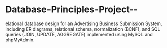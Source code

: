 # Database-Principles-Project--
elational database design for an Advertising Business Submission System, including ER diagrams, relational schema, normalization (BCNF), and SQL queries (JOIN, UPDATE, AGGREGATE) implemented using MySQL and phpMyAdmin.
